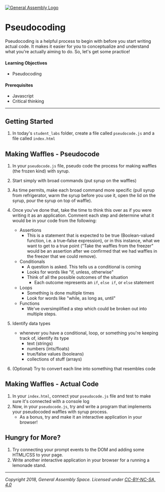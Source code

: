 [![General Assembly Logo](/ga_cog.png)](https://generalassemb.ly)

# Pseudocoding

Pseudocoding is a helpful process to begin with before you start writing actual code. It makes it easier for you to conceptualize and understand what you're actually aiming to do. So, let's get some practice!

#### Learning Objectives

- Pseudocoding

#### Prerequisites

- Javascript
- Critical thinking

---

## Getting Started

1. In today's `student_labs` folder, create a file called `pseudocode.js` and a file called `index.html`

## Making Waffles - Pseudocode

1. In your `pseudocode.js` file, pseudo code the process for making waffles (the frozen kind) with syrup.
1. Start simply with broad commands (put syrup on the waffles)
1. As time permits, make each broad command more specific (pull syrup from refrigerator, warm the syrup before you use it, open the lid on the syrup, pour the syrup on top of waffle).
1. Once you've done that, take the time to think this over as if you were writing it as an application. Comment each step and determine what it would be in your code from the following:

    - Assertions
        - This is a statement that is expected to be true (Boolean-valued function, i.e. a true–false expression), or in this instance, what we want to get to a true point ("Take the waffles from the freezer" would be an assertion after we confirmed that we had waffles in the freezer that we could remove).
    - Conditionals
        - A question is asked.  This tells us a conditional is coming
        - Looks for words like "if, unless, otherwise"
        - Think of all the possible outcomes of the situation
            - Each outcome represents an `if`, `else if`, or `else` statement
    - Loops
        - Something is done multiple times
        - Look for words like "while, as long as, until"
    - Functions
        - We've oversimplified a step which could be broken out into multiple steps.

1. Identify data types
    - whenever you have a conditional, loop, or something you're keeping track of, identify its type
        - text (strings)
        - numbers (ints/floats)
        - true/false values (booleans)
        - collections of stuff (arrays)

1. (Optional) Try to convert each line into something that resembles code

## Making Waffles - Actual Code

1. In your `index.html`, connect your `pseudocode.js` file and test to make sure it's connected with a console log 
1. Now, in your `pseudocode.js`, try and write a program that implements your pseudocoded waffles with syrup process.
    - As a bonus, try and make it an interactive application in your browser!
    
## Hungry for More? 

1. Try connecting your prompt events to the DOM and adding some HTML/CSS to your page.
1. Write another interactive application in your browser for a running a lemonade stand.

---

*Copyright 2018, General Assembly Space. Licensed under [CC-BY-NC-SA, 4.0](https://creativecommons.org/licenses/by-nc-sa/4.0/)*
